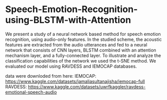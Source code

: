 # Speech-Emotion-Recognition-using-BLSTM-with-Attention
We present a study of a neural network based method for speech emotion recognition, using audio-only features. In the studied scheme, the acoustic features are extracted from the audio utterances and fed to a neural network that consists of CNN layers, BLSTM combined with an attention mechanism layer, and a fully-connected layer. To illustrate and analyze the classification capabilities of the network we used the t-SNE method. We evaluated our model using RAVDESS and IEMOCAP databases.

data were downloded from here:
IEMOCAP:
https://www.kaggle.com/datasets/jamaliasultanajisha/iemocap-full
RAVDESS:
https://www.kaggle.com/datasets/uwrfkaggler/ravdess-emotional-speech-audio
